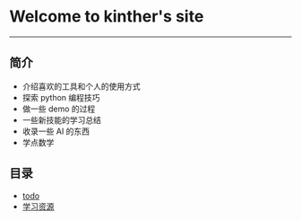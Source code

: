 # Welcome to kinther's site

---

## 简介

- 介绍喜欢的工具和个人的使用方式
- 探索 python 编程技巧
- 做一些 demo 的过程
- 一些新技能的学习总结
- 收录一些 AI 的东西
- 学点数学

## 目录

- [todo](./todo.md)
- [学习资源](./study.md)
